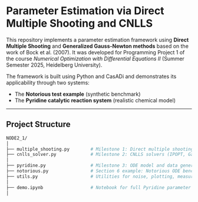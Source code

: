 # Parameter Estimation via Direct Multiple Shooting and CNLLS

This repository implements a parameter estimation framework using **Direct Multiple Shooting** and **Generalized Gauss-Newton methods** based on the work of Bock et al. (2007). It was developed for Programming Project 1 of the course _Numerical Optimization with Differential Equations II_ (Summer Semester 2025, Heidelberg University).

The framework is built using Python and CasADi and demonstrates its applicability through two systems:
- The **Notorious test example** (synthetic benchmark)
- The **Pyridine catalytic reaction system** (realistic chemical model)

---

## Project Structure

```bash
NODE2_1/
│
├── multiple_shooting.py        # Milestone 1: Direct multiple shooting method
├── cnlls_solver.py             # Milestone 2: CNLLS solvers (IPOPT, Gauss-Newton)
│
├── pyridine.py                 # Milestone 3: ODE model and data generation for Pyridine system
├── notorious.py                # Section 6 example: Notorious ODE benchmark
├── utils.py                    # Utilities for noise, plotting, measurement simulation
│
├── demo.ipynb                  # Notebook for full Pyridine parameter estimation and Notorious test case demo
│
